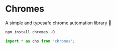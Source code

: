 # Chromes
A simple and typesafe chrome automation library 🌹

```js
npm install chromes -D
```

```js
import * as chs from 'chromes';
```
